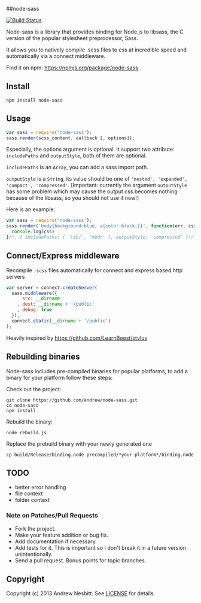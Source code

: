 ##node-sass

[![Build Status](https://secure.travis-ci.org/andrew/node-sass.png?branch=master)](https://travis-ci.org/andrew/node-sass)

Node-sass is a library that provides binding for Node.js to libsass, the C version of the popular stylesheet preprocessor, Sass.

It allows you to natively compile .scss files to css at incredible speed and automatically via a connect middleware.

Find it on npm: <https://npmjs.org/package/node-sass>

## Install

    npm install node-sass

## Usage

```javascript
var sass = require('node-sass');
sass.render(scss_content, callback [, options]);
```

Especially, the options argument is optional. It support two attribute: `includePaths` and `outputStyle`, both of them are optional.

`includePaths` is an `Array`, you can add a sass import path.

`outputStyle` is a `String`, its value should be one of `'nested', 'expanded', 'compact', 'compressed'`.
[Important: currently the argument `outputStyle` has some problem which may cause the output css becomes nothing because of the libsass, so you should not use it now!]

Here is an example:

```javascript
var sass = require('node-sass');
sass.render('body{background:blue; a{color:black;}}', function(err, css){
  console.log(css)
}/*, { includePaths: [ 'lib/', 'mod/' ], outputStyle: 'compressed' }*/);
```

## Connect/Express middleware

Recompile `.scss` files automatically for connect and express based http servers

```javascript
var server = connect.createServer(
  sass.middleware({
      src: __dirname
    , dest: __dirname + '/public'
    , debug: true
  }),
  connect.static(__dirname + '/public')
);
```

Heavily inspired by <https://github.com/LearnBoost/stylus>

## Rebuilding binaries

Node-sass includes pre-compiled binaries for popular platforms, to add a binary for your platform follow these steps:

Check out the project:

    git clone https://github.com/andrew/node-sass.git
    cd node-sass
    npm install

Rebuild the binary:

    node rebuild.js

Replace the prebuild binary with your newly generated one

    cp build/Release/binding.node precompiled/*your-platform*/binding.node

## TODO

* better error handling
* file context
* folder context

### Note on Patches/Pull Requests

 * Fork the project.
 * Make your feature addition or bug fix.
 * Add documentation if necessary.
 * Add tests for it. This is important so I don't break it in a future version unintentionally.
 * Send a pull request. Bonus points for topic branches.

## Copyright

Copyright (c) 2013 Andrew Nesbitt. See [LICENSE](https://github.com/andrew/node-sass/blob/master/LICENSE) for details.

